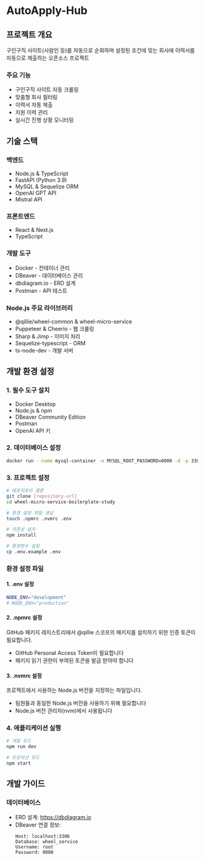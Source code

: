 # AutoApply-Hub

## 프로젝트 개요
구인구직 사이트(사람인 등)를 자동으로 순회하며 설정된 조건에 맞는 회사에 이력서를 자동으로 제출하는 오픈소스 프로젝트

### 주요 기능
- 구인구직 사이트 자동 크롤링
- 맞춤형 회사 필터링
- 이력서 자동 제출
- 지원 이력 관리
- 실시간 진행 상황 모니터링

## 기술 스택

### 백엔드
- Node.js & TypeScript
- FastAPI (Python 3.9)
- MySQL & Sequelize ORM
- OpenAI GPT API
- Mistral API

### 프론트엔드
- React & Next.js
- TypeScript

### 개발 도구
- Docker - 컨테이너 관리
- DBeaver - 데이터베이스 관리
- dbdiagram.io - ERD 설계
- Postman - API 테스트

### Node.js 주요 라이브러리
- @qillie/wheel-common & wheel-micro-service
- Puppeteer & Cheerio - 웹 크롤링
- Sharp & Jimp - 이미지 처리
- Sequelize-typescript - ORM
- ts-node-dev - 개발 서버

## 개발 환경 설정

### 1. 필수 도구 설치
- Docker Desktop
- Node.js & npm
- DBeaver Community Edition
- Postman
- OpenAI API 키

### 2. 데이터베이스 설정
```bash
docker run --name mysql-container -e MYSQL_ROOT_PASSWORD=0000 -d -p 3306:3306 mysql:latest
```

### 3. 프로젝트 설정
```bash
# 레포지토리 클론
git clone [repository-url]
cd wheel-micro-service-boilerplate-study

# 환경 설정 파일 생성
touch .npmrc .nvmrc .env

# 의존성 설치
npm install

# 환경변수 설정
cp .env.example .env
```

### 환경 설정 파일

#### 1. .env 설정
```bash
NODE_ENV="development"
# NODE_ENV="production"
```

#### 2. .npmrc 설정
GitHub 패키지 레지스트리에서 @qillie 스코프의 패키지를 설치하기 위한 인증 토큰이 필요합니다.
- GitHub Personal Access Token이 필요합니다
- 패키지 읽기 권한이 부여된 토큰을 발급 받아야 합니다

#### 3. .nvmrc 설정
프로젝트에서 사용하는 Node.js 버전을 지정하는 파일입니다.
- 팀원들과 동일한 Node.js 버전을 사용하기 위해 필요합니다
- Node.js 버전 관리자(nvm)에서 사용됩니다

### 4. 애플리케이션 실행
```bash
# 개발 모드
npm run dev

# 프로덕션 모드
npm start
```

## 개발 가이드

### 데이터베이스
- ERD 설계: https://dbdiagram.io
- DBeaver 연결 정보:
  ```
  Host: localhost:3306
  Database: wheel_service
  Username: root
  Password: 0000
  ```
